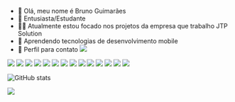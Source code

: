 - 👋 Olá, meu nome é Bruno Guimarães
- 🌱 Entusiasta/Estudante
- 👨‍💻 Atualmente estou focado nos projetos da empresa que trabalho JTP Solution
- 📱 Aprendendo tecnologias de desenvolvimento mobile
- 🤝 Perfil para contato [<img src="https://img.shields.io/badge/LinkedIn-0077B5?style=for-the-badge&logo=linkedin&logoColor=white">](https://www.linkedin.com/in/bruno-guimaraes-correa-silvano-693a06180/)


<img src="https://img.shields.io/badge/HTML5-E34F26?style=for-the-badge&logo=html5&logoColor=white"> <img src="https://img.shields.io/badge/CSS3-1572B6?style=for-the-badge&logo=css3&logoColor=white"> <img src="https://img.shields.io/badge/JavaScript-323330?style=for-the-badge&logo=javascript&logoColor=F7DF1E"> <img src="https://img.shields.io/badge/Yarn-2C8EBB?style=for-the-badge&logo=yarn&logoColor=white"> <img src="	https://img.shields.io/badge/npm-CB3837?style=for-the-badge&logo=npm&logoColor=white"> <img src="https://img.shields.io/badge/next.js-000000?style=for-the-badge&logo=next.js&logoColor=white"> <img src="https://img.shields.io/badge/React-20232A?style=for-the-badge&logo=react&logoColor=61DAFB"> <img src="https://img.shields.io/badge/Bootstrap-563D7C?style=for-the-badge&logo=bootstrap&logoColor=white"> <img src="https://img.shields.io/badge/Visual_Studio_Code-0078D4?style=for-the-badge&logo=visual%20studio%20code&logoColor=white"> <img src="https://img.shields.io/badge/Git-F05032?style=for-the-badge&logo=git&logoColor=white"> <img src="https://img.shields.io/badge/Vue.js-35495E?style=for-the-badge&logo=vue.js&logoColor=4FC08D"> <img src="https://img.shields.io/badge/TypeScript-007ACC?style=for-the-badge&logo=typescript&logoColor=white"> <img src="https://img.shields.io/badge/React_Native-20232A?style=for-the-badge&logo=react&logoColor=61DAFB"> <img src="https://img.shields.io/badge/Material--UI-0081CB?style=for-the-badge&logo=material-ui&logoColor=white">


![GitHub stats](https://github-readme-stats.vercel.app/api?username=gcsbruno&show_icons=true&theme=tokyonight&count_private=true)

<img align="center" src="https://github-readme-stats.anuraghazra1.vercel.app/api/top-langs/?username=gcsbruno&layout=compact&theme=tokyonight&count_private=true&hide=html" />



